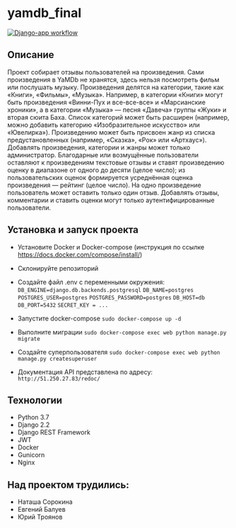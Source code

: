 # yamdb_final

[![Django-app workflow](https://github.com/40-nog/yamdb_final/actions/workflows/main.yml/badge.svg)](https://github.com/40-nog/yamdb_final/actions/workflows/main.yml)


## Описание

Проект собирает отзывы пользователей на произведения. Сами произведения в YaMDb не хранятся, здесь нельзя посмотреть фильм или послушать музыку.
Произведения делятся на категории, такие как «Книги», «Фильмы», «Музыка». Например, в категории «Книги» могут быть произведения «Винни-Пух и все-все-все» и «Марсианские хроники», а в категории «Музыка» — песня «Давеча» группы «Жуки» и вторая сюита Баха. Список категорий может быть расширен (например, можно добавить категорию «Изобразительное искусство» или «Ювелирка»).
Произведению может быть присвоен жанр из списка предустановленных (например, «Сказка», «Рок» или «Артхаус»).
Добавлять произведения, категории и жанры может только администратор.
Благодарные или возмущённые пользователи оставляют к произведениям текстовые отзывы и ставят произведению оценку в диапазоне от одного до десяти (целое число); из пользовательских оценок формируется усреднённая оценка произведения — рейтинг (целое число). На одно произведение пользователь может оставить только один отзыв.
Добавлять отзывы, комментарии и ставить оценки могут только аутентифицированные пользователи.


## Установка и запуск проекта

- Установите Docker и Docker-compose (инструкция по ссылке https://docs.docker.com/compose/install/)

- Склонируйте репозиторий

- Создайте файл .env с переменными окружения:
```DB_ENGINE=django.db.backends.postgresql```
```DB_NAME=postgres```
```POSTGRES_USER=postgres```
```POSTGRES_PASSWORD=postgres```
```DB_HOST=db```
```DB_PORT=5432```
```SECRET_KEY = ...```

- Запустите docker-compose
```sudo docker-compose up -d```

- Выполните миграции
```sudo docker-compose exec web python manage.py migrate```

- Создайте суперпользователя
```sudo docker-compose exec web python manage.py createsuperuser```

- Документация API представлена по адресу:
```http://51.250.27.83/redoc/```



## Технологии

- Python 3.7
- Django 2.2
- Django REST Framework
- JWT
- Docker
- Gunicorn
- Nginx


## Над проектом трудились:

- Наташа Сорокина
- Евгений Балуев
- Юрий Троянов
